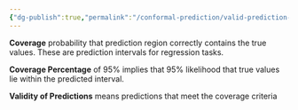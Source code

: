 ```yaml
---
{"dg-publish":true,"permalink":"/conformal-prediction/valid-prediction-intervals/","noteIcon":""}
---
```


**Coverage** probability that prediction region correctly contains the true values. These are prediction intervals for regression tasks.

**Coverage Percentage** of 95% implies that 95% likelihood that true values lie within the predicted interval.

**Validity of Predictions** means predictions that meet the coverage criteria